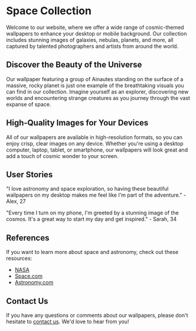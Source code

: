 <!--font:Poppins-->

# Space Collection

Welcome to our website, where we offer a wide range of cosmic-themed wallpapers to enhance your desktop or mobile background. Our collection includes stunning images of galaxies, nebulas, planets, and more, all captured by talented photographers and artists from around the world.

## Discover the Beauty of the Universe

Our wallpaper featuring a group of Ainautes standing on the surface of a massive, rocky planet is just one example of the breathtaking visuals you can find in our collection. Imagine yourself as an explorer, discovering new worlds and encountering strange creatures as you journey through the vast expanse of space.

## High-Quality Images for Your Devices

All of our wallpapers are available in high-resolution formats, so you can enjoy crisp, clear images on any device. Whether you're using a desktop computer, laptop, tablet, or smartphone, our wallpapers will look great and add a touch of cosmic wonder to your screen.

## User Stories

"I love astronomy and space exploration, so having these beautiful wallpapers on my desktop makes me feel like I'm part of the adventure." - Alex, 27

"Every time I turn on my phone, I'm greeted by a stunning image of the cosmos. It's a great way to start my day and get inspired." - Sarah, 34

## References

If you want to learn more about space and astronomy, check out these resources:

-   [NASA](#nasa)
-   [Space.com](#spacecom)
-   [Astronomy.com](#astronomycom)

## Contact Us

If you have any questions or comments about our wallpapers, please don't hesitate to [contact us](#contact). We'd love to hear from you!

<!--

Write me content for website with wallpaper which alt text is:

"A group of Ainautes standing on the surface of a massive, rocky planet, with towering mountains and deep canyons all around them."

The name/title of the page should not be 1:1 copy of the alt text but rather a real content of the website which is using this wallpaper.

- Use markdown format
- Start with heading
- Heading should be short and concise
- The content should look like a real website
- The website should not be about the wallpaper, wallpaper is just a related background
- Heading should be contain work "wallpaper" or "background"
- Include real sections like references, contact, user stories, etc. use things relevant to the page purpose.
- Feel free to use structure like headings, bullets, numbering, blockquotes, paragraphs, horizontal lines, etc.
- You can use formatting like bold or _italic_
- You can include UTF-8 emojis
- Links should be only #hash anchors (and you can refer to the document itself)
- Do not include images


---


# Explore the Wonders of Space with Our Cosmic Collection

Welcome to our website, where we offer a wide range of cosmic-themed wallpapers to enhance your desktop or mobile background. Our collection includes stunning images of galaxies, nebulas, planets, and more, all captured by talented photographers and artists from around the world.

## Discover the Beauty of the Universe

Our wallpaper featuring a group of Ainautes standing on the surface of a massive, rocky planet is just one example of the breathtaking visuals you can find in our collection. Imagine yourself as an explorer, discovering new worlds and encountering strange creatures as you journey through the vast expanse of space.

## High-Quality Images for Your Devices

All of our wallpapers are available in high-resolution formats, so you can enjoy crisp, clear images on any device. Whether you're using a desktop computer, laptop, tablet, or smartphone, our wallpapers will look great and add a touch of cosmic wonder to your screen.

## User Stories

"I love astronomy and space exploration, so having these beautiful wallpapers on my desktop makes me feel like I'm part of the adventure." - Alex, 27

"Every time I turn on my phone, I'm greeted by a stunning image of the cosmos. It's a great way to start my day and get inspired." - Sarah, 34

## References

If you want to learn more about space and astronomy, check out these resources:

- [NASA](#nasa)
- [Space.com](#spacecom)
- [Astronomy.com](#astronomycom)

## Contact Us

If you have any questions or comments about our wallpapers, please don't hesitate to [contact us](#contact). We'd love to hear from you!


---


Write me a Google font which is best fitting for the website.

Pick from the list:
- Cinzel
- Raleway
- IBM Plex Sans
- Poppins
- Futura
- Cinzel Decorative
- Open Sans
- Barlow Condensed
- Inter
- Roboto
- Alegreya
- Playfair Display
- Great Vibes
- Cabin
- Dancing Script
- Lato
- Lobster
- Montserrat
- Exo 2
- Orbitron
- Cormorant Garamond
- Barlow Condensed


Write just the font name nothing else.


---


Poppins

-->
